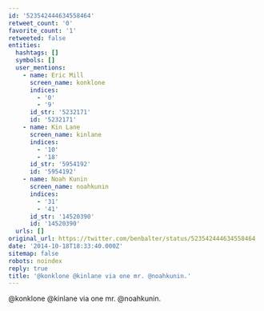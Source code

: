 ```yaml
---
id: '523542444634558464'
retweet_count: '0'
favorite_count: '1'
retweeted: false
entities:
  hashtags: []
  symbols: []
  user_mentions:
    - name: Eric Mill
      screen_name: konklone
      indices:
        - '0'
        - '9'
      id_str: '5232171'
      id: '5232171'
    - name: Kin Lane
      screen_name: kinlane
      indices:
        - '10'
        - '18'
      id_str: '5954192'
      id: '5954192'
    - name: Noah Kunin
      screen_name: noahkunin
      indices:
        - '31'
        - '41'
      id_str: '14520390'
      id: '14520390'
  urls: []
original_url: https://twitter.com/benbalter/status/523542444634558464
date: '2014-10-18T18:33:40.000Z'
sitemap: false
robots: noindex
reply: true
title: '@konklone @kinlane via one mr. @noahkunin.'
---
```


@konklone @kinlane via one mr. @noahkunin.